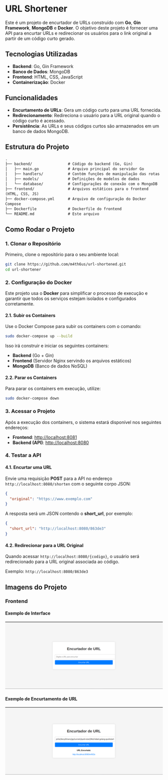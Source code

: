 
# URL Shortener

Este é um projeto de encurtador de URLs construído com **Go**, **Gin Framework**, **MongoDB** e **Docker**. O objetivo deste projeto é fornecer uma API para encurtar URLs e redirecionar os usuários para o link original a partir de um código curto gerado.

## Tecnologias Utilizadas

- **Backend**: Go, Gin Framework
- **Banco de Dados**: MongoDB
- **Frontend**: HTML, CSS, JavaScript
- **Containerização**: Docker

## Funcionalidades

- **Encurtamento de URLs**: Gera um código curto para uma URL fornecida.
- **Redirecionamento**: Redireciona o usuário para a URL original quando o código curto é acessado.
- **Persistência**: As URLs e seus códigos curtos são armazenados em um banco de dados MongoDB.

## Estrutura do Projeto

```plaintext
.
├── backend/                # Código do backend (Go, Gin)
│   ├── main.go             # Arquivo principal do servidor Go
│   ├── handlers/           # Contém funções de manipulação das rotas
│   ├── models/             # Definições de modelos de dados
│   └── database/           # Configurações de conexão com o MongoDB
├── frontend/               # Arquivos estáticos para o frontend (HTML, CSS, JS)
├── docker-compose.yml      # Arquivo de configuração do Docker Compose
├── Dockerfile              # Dockerfile do frontend
└── README.md               # Este arquivo
```

## Como Rodar o Projeto

### 1. Clonar o Repositório

Primeiro, clone o repositório para o seu ambiente local:

```bash
git clone https://github.com/m4th6us/url-shortened.git
cd url-shortener
```

### 2. Configuração do Docker

Este projeto usa o **Docker** para simplificar o processo de execução e garantir que todos os serviços estejam isolados e configurados corretamente.

#### 2.1. Subir os Containers

Use o Docker Compose para subir os containers com o comando:

```bash
sudo docker-compose up --build
```

Isso irá construir e iniciar os seguintes containers:

- **Backend** (Go + Gin)
- **Frontend** (Servidor Nginx servindo os arquivos estáticos)
- **MongoDB** (Banco de dados NoSQL)

#### 2.2. Parar os Containers

Para parar os containers em execução, utilize:

```bash
sudo docker-compose down
```

### 3. Acessar o Projeto

Após a execução dos containers, o sistema estará disponível nos seguintes endereços:

- **Frontend**: [http://localhost:8081](http://localhost:8081)
- **Backend (API)**: [http://localhost:8080](http://localhost:8080)

### 4. Testar a API

#### 4.1. Encurtar uma URL

Envie uma requisição **POST** para a API no endereço `http://localhost:8080/shorten` com o seguinte corpo JSON:

```json
{
  "original": "https://www.exemplo.com"
}
```

A resposta será um JSON contendo o **short_url**, por exemplo:

```json
{
  "short_url": "http://localhost:8080/863de3"
}
```

#### 4.2. Redirecionar para a URL Original

Quando acessar `http://localhost:8080/{codigo}`, o usuário será redirecionado para a URL original associada ao código.

Exemplo: `http://localhost:8080/863de3`

## Imagens do Projeto

### Frontend

#### Exemplo de Interface 

![Imagem de Exemplo do Frontend](images/main-page.png)

#### Exemplo de Encurtamento de URL

![Imagem de Encurtamento](images/shortened-url.png)